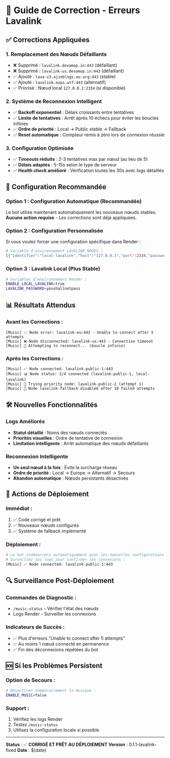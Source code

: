 # 🎵 Guide de Correction - Erreurs Lavalink

## ✅ **Corrections Appliquées**

### 1. **Remplacement des Nœuds Défaillants**
- ❌ Supprimé : `lavalink.devamop.in:443` (défaillant)
- ❌ Supprimé : `lavalink-us.devamop.in:443` (défaillant)
- ✅ Ajouté : `lava-v3.ajieblogs.eu.org:443` (stable)
- ✅ Ajouté : `lavalink.oops.wtf:443` (alternatif)
- ✅ Priorisé : Nœud local `127.0.0.1:2334` (si disponible)

### 2. **Système de Reconnexion Intelligent**
- ✅ **Backoff exponentiel** : Délais croissants entre tentatives
- ✅ **Limite de tentatives** : Arrêt après 10 échecs pour éviter les boucles infinies
- ✅ **Ordre de priorité** : Local → Public stable → Fallback
- ✅ **Reset automatique** : Compteur remis à zéro lors de connexion réussie

### 3. **Configuration Optimisée**
- ✅ **Timeouts réduits** : 2-3 tentatives max par nœud (au lieu de 5)
- ✅ **Délais adaptés** : 5-15s selon le type de serveur
- ✅ **Health check amélioré** : Vérification toutes les 30s avec logs détaillés

## 🚀 **Configuration Recommandée**

### **Option 1 : Configuration Automatique (Recommandée)**
Le bot utilise maintenant automatiquement les nouveaux nœuds stables.
**Aucune action requise** - Les corrections sont déjà appliquées.

### **Option 2 : Configuration Personnalisée**
Si vous voulez forcer une configuration spécifique dans Render :

```bash
# Variable d'environnement LAVALINK_NODES :
[{"identifier":"local-lavalink","host":"127.0.0.1","port":2334,"password":"youshallnotpass","secure":false,"retryAmount":2,"retryDelay":5000}]
```

### **Option 3 : Lavalink Local (Plus Stable)**
```bash
# Variables d'environnement Render :
ENABLE_LOCAL_LAVALINK=true
LAVALINK_PASSWORD=youshallnotpass
```

## 📊 **Résultats Attendus**

### **Avant les Corrections** :
```
[Music] 💥 Node error: lavalink-eu:443 - Unable to connect after 5 attempts
[Music] ❌ Node disconnected: lavalink-us:443 - Connection timeout
[Music] 🔄 Attempting to reconnect... (boucle infinie)
```

### **Après les Corrections** :
```
[Music] ✅ Node connected: lavalink-public-1:443
[Music] 📊 Node status: 2/4 connected (lavalink-public-1, local-lavalink)
[Music] 🔄 Trying priority node: lavalink-public-2 (attempt 1)
[Music] 🚫 Node lavalink-fallback disabled after 10 failed attempts
```

## 🛠️ **Nouvelles Fonctionnalités**

### **Logs Améliorés**
- **Statut détaillé** : Noms des nœuds connectés
- **Priorités visuelles** : Ordre de tentative de connexion
- **Limitation intelligente** : Arrêt automatique des nœuds défaillants

### **Reconnexion Intelligente**
- **Un seul nœud à la fois** : Évite la surcharge réseau
- **Ordre de priorité** : Local → Europe → Alternatif → Secours
- **Abandon automatique** : Nœuds persistants désactivés

## 🎯 **Actions de Déploiement**

### **Immédiat** :
1. ✅ Code corrigé et prêt
2. ✅ Nouveaux nœuds configurés
3. ✅ Système de fallback implémenté

### **Déploiement** :
```bash
# Le bot redémarrera automatiquement avec les nouvelles configurations
# Surveillez les logs pour confirmer les connexions :
[Music] ✅ Node connected: lavalink-public-1:443
```

## 🔍 **Surveillance Post-Déploiement**

### **Commandes de Diagnostic** :
- `/music-status` - Vérifier l'état des nœuds
- Logs Render - Surveiller les connexions

### **Indicateurs de Succès** :
- ✅ Plus d'erreurs "Unable to connect after 5 attempts"
- ✅ Au moins 1 nœud connecté en permanence
- ✅ Fin des déconnexions répétées du bot

## 🆘 **Si les Problèmes Persistent**

### **Option de Secours** :
```bash
# Désactiver temporairement la musique :
ENABLE_MUSIC=false
```

### **Support** :
1. Vérifiez les logs Render
2. Testez `/music-status`
3. Utilisez la configuration locale si possible

---

**Status** : ✅ **CORRIGÉ ET PRÊT AU DÉPLOIEMENT**
**Version** : 0.1.1-lavalink-fixed
**Date** : $(date)